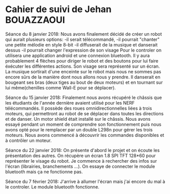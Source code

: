 # Cahier de suivi de Jehan BOUAZZAOUI #

Séance du 8 janvier 2018:
Nous avons finalement décidé de créer un robot qui aurait plusieurs options:
-il serait télécommandé,
-il pourrait "chanter" une petite mélodie en style 8-bit
-il diffuserait de la musique et danserait dessus
-il pourrait changer l'expression de son visage
Pour le controler on utilisera une application android et une connexion bluetooth.
Il y aura probablement 4 flèches pour diriger le robot et des boutons pour lui faire éxécuter les différentes actions.
Son visage sera représenté sur un écran. 
La musique sortirait d'une enceinte sur le robot mais nous ne sommes pas encore sûrs de la manière dont nous allons nous y prendre.
Il danserait en bougeant ses bras (deux tiges au bout de deux moteurs) et en tournant sur lui même(chenilles comme Wall-E pour se déplacer).

Séance du 15 janvier 2018:
Finalement nous avons récupéré le châssis que les étudiants de l'année dernière avaient utilisé pour les NERF télécommandés. Il possède des roues omnidirectionnelles liées à trois moteurs, qui permettront au robot de se déplacer dans toutes les directions et de danser.
Un motor shield était installé sur le châssis. Nous avons essayé pendant un moment de comprendre son fonctionnement puis nous avons opté pour le remplacer par un double L298n pour gérer les trois moteurs. Nous avons commencé à découvrir les commandes disponibles et à contrôler un moteur.

Séance du 22 janvier 2018:
On présente d'abord le projet et on écoute les présentation des autres.
On récupère un écran 1.8 SPI TFT 128\*60 pour représenter le visage du robot. Je commence à rechercher des infos sur l'écran (librairies, branchements ...).
On essaye de connecter le module bluetooth mais ça ne fonctionne pas.

Séance du 7 février 2018:
J'arrive à allumer l'écran mais j'ai encore du mal à le controler. Le module bluetooth fonctionne.
